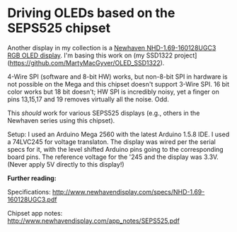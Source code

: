# Driving OLEDs based on the SEPS525 chipset

Another display in my collection is a [Newhaven NHD-1.69-160128UGC3 RGB OLED display](http://www.newhavendisplay.com/nhd169160128ugc3-p-5603.html). I'm basing this work on (my SSD1322 project](https://github.com/MartyMacGyver/OLED_SSD1322).

4-Wire SPI (software and 8-bit HW) works, but non-8-bit SPI in hardware is not possible on the Mega and this chipset doesn't support 3-Wire SPI. 16 bit color works but 18 bit doesn't; HW SPI is incredibly noisy, yet a finger on pins 13,15,17 and 19 removes virtually all the noise. Odd.

This *should* work for various SEPS525 displays (e.g., others in the Newhaven series using this chipset).

Setup: I used an Arduino Mega 2560 with the latest Arduino 1.5.8 IDE. I used a 74LVC245 for voltage translaton. The display was wired per the serial specs for it, with the level shifted Arduino pins going to the corresponding board pins. The reference voltage for the '245 and the display was 3.3V. (Never apply 5V directly to this display!)

**Further reading:**

Specifications: http://www.newhavendisplay.com/specs/NHD-1.69-160128UGC3.pdf

Chipset app notes: http://www.newhavendisplay.com/app_notes/SEPS525.pdf
